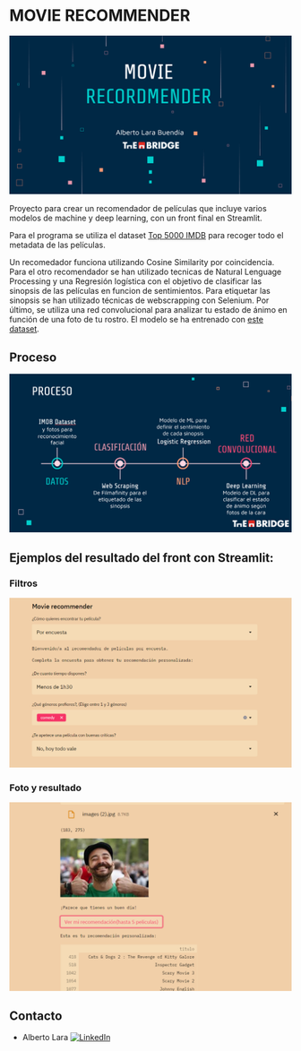 # MOVIE RECOMMENDER

![Portada](https://raw.githubusercontent.com/allarabuendia/movie_recommender/master/portada.PNG)

Proyecto para crear un recomendador de películas que incluye varios modelos de machine y deep learning, con un front final en Streamlit.

Para el programa se utiliza el dataset [Top 5000 IMDB](https://www.kaggle.com/tmdb/tmdb-movie-metadata) para recoger todo el metadata de las películas.

Un recomedador funciona utilizando Cosine Similarity por coincidencia.
Para el otro recomendador se han utilizado tecnicas de Natural Lenguage Processing y una Regresión logística con el objetivo de clasificar 
las sinopsis de las películas en funcion de sentimientos.
Para etiquetar las sinopsis se han utilizado técnicas de webscrapping con Selenium.
Por último, se utiliza una red convolucional para analizar tu estado de ánimo en función de una foto de tu rostro. 
El modelo se ha entrenado con [este dataset](https://www.kaggle.com/jonathanoheix/face-expression-recognition-dataset).

## Proceso

![proceso](https://raw.githubusercontent.com/allarabuendia/movie_recommender/master/Proceso.PNG)

## Ejemplos del resultado del front con Streamlit:

### Filtros

![Streamlit Filtros](https://raw.githubusercontent.com/allarabuendia/movie_recommender/master/Stream1.PNG)

### Foto y resultado


![Streamlit resultado](https://raw.githubusercontent.com/allarabuendia/movie_recommender/master/Stream2.PNG)








## Contacto


* Alberto Lara
[![LinkedIn][logo_LinkedIn]](https://www.linkedin.com/in/alarab/)

[logo_LinkedIn]: https://static.licdn.com/scds/common/u/images/logos/favicons/v1/16x16/favicon.ico "LinkedIn"

